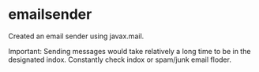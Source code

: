 # emailsender
Created an email sender using javax.mail.

Important: Sending messages would take relatively a long time to be in the designated indox. Constantly check indox or spam/junk email floder. 
